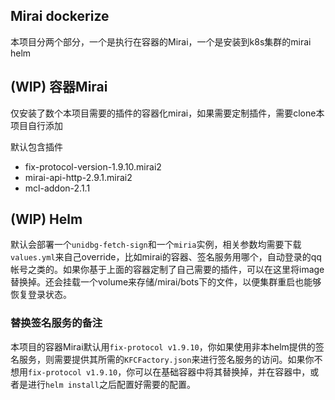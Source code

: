 Mirai dockerize
----
本项目分两个部分，一个是执行在容器的Mirai，一个是安装到k8s集群的mirai helm

## (WIP) 容器Mirai
仅安装了数个本项目需要的插件的容器化mirai，如果需要定制插件，需要clone本项目自行添加

默认包含插件
- fix-protocol-version-1.9.10.mirai2
- mirai-api-http-2.9.1.mirai2
- mcl-addon-2.1.1

## (WIP) Helm
默认会部署一个`unidbg-fetch-sign`和一个`miria`实例，相关参数均需要下载`values.yml`来自己override，比如mirai的容器、签名服务用哪个，自动登录的qq帐号之类的。如果你基于上面的容器定制了自己需要的插件，可以在这里将image替换掉。还会挂载一个volume来存储/mirai/bots下的文件，以便集群重启也能够恢复登录状态。

### 替换签名服务的备注
本项目的容器Mirai默认用`fix-protocol v1.9.10`，你如果使用非本helm提供的签名服务，则需要提供其所需的`KFCFactory.json`来进行签名服务的访问。如果你不想用`fix-protocol v1.9.10`，你可以在基础容器中将其替换掉，并在容器中，或者是进行`helm install`之后配置好需要的配置。